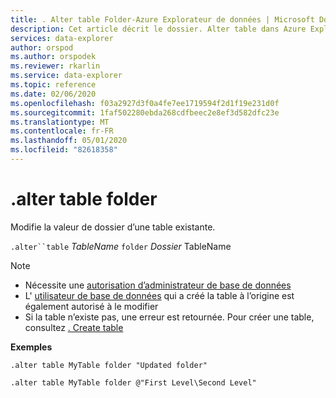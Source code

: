 ```yaml
---
title: . Alter table Folder-Azure Explorateur de données | Microsoft Docs
description: Cet article décrit le dossier. Alter table dans Azure Explorateur de données.
services: data-explorer
author: orspod
ms.author: orspodek
ms.reviewer: rkarlin
ms.service: data-explorer
ms.topic: reference
ms.date: 02/06/2020
ms.openlocfilehash: f03a2927d3f0a4fe7ee1719594f2d1f19e231d0f
ms.sourcegitcommit: 1faf502280ebda268cdfbeec2e8ef3d582dfc23e
ms.translationtype: MT
ms.contentlocale: fr-FR
ms.lasthandoff: 05/01/2020
ms.locfileid: "82618358"
---
```

# <a name="alter-table-folder"></a>.alter table folder

Modifie la valeur de dossier d’une table existante. 

`.alter``table` *TableName* `folder` *Dossier* TableName

> [!NOTE]
> * Nécessite une [autorisation d’administrateur de base de données](../management/access-control/role-based-authorization.md)
> * L' [utilisateur de base de données](../management/access-control/role-based-authorization.md) qui a créé la table à l’origine est également autorisé à le modifier
> * Si la table n’existe pas, une erreur est retournée. Pour créer une table, consultez [. Create table](create-table-command.md)

**Exemples** 

```kusto
.alter table MyTable folder "Updated folder"
```

```kusto
.alter table MyTable folder @"First Level\Second Level"
```